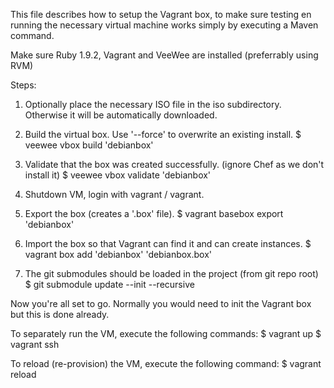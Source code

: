 This file describes how to setup the Vagrant box, to make sure testing en running the necessary virtual machine works simply by executing a Maven command.

Make sure Ruby 1.9.2, Vagrant and VeeWee are installed (preferrably using RVM)

Steps:

1) Optionally place the necessary ISO file in the iso subdirectory. Otherwise it will be automatically downloaded.

2) Build the virtual box. Use '--force' to overwrite an existing install.
$ veewee vbox build 'debianbox'

3) Validate that the box was created successfully. (ignore Chef as we don't install it)
$ veewee vbox validate 'debianbox'

4) Shutdown VM, login with vagrant / vagrant.

5) Export the box (creates a '.box' file).
$ vagrant basebox export 'debianbox'

6) Import the box so that Vagrant can find it and can create instances.
$ vagrant box add 'debianbox' 'debianbox.box'

7) The git submodules should be loaded in the project (from git repo root)
$ git submodule update --init --recursive


Now you're all set to go. Normally you would need to init the Vagrant box but this is done already.

To separately run the VM, execute the following commands:
$ vagrant up
$ vagrant ssh

To reload (re-provision) the VM, execute the following command:
$ vagrant reload

